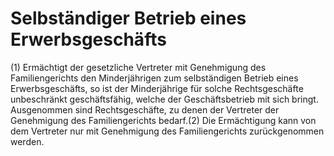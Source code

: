 # Selbständiger Betrieb eines Erwerbsgeschäfts

(1) Ermächtigt der gesetzliche Vertreter mit Genehmigung des Familiengerichts den Minderjährigen zum selbständigen Betrieb eines Erwerbsgeschäfts, so ist der Minderjährige für solche Rechtsgeschäfte unbeschränkt geschäftsfähig, welche der Geschäftsbetrieb mit sich bringt. Ausgenommen sind Rechtsgeschäfte, zu denen der Vertreter der Genehmigung des Familiengerichts bedarf.(2) Die Ermächtigung kann von dem Vertreter nur mit Genehmigung des Familiengerichts zurückgenommen werden. 

